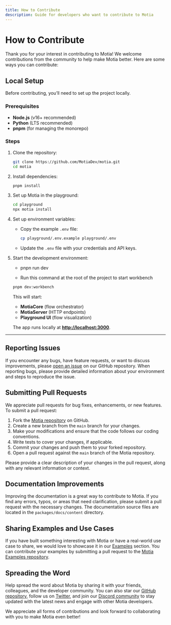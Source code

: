 ```yaml
---
title: How to Contribute
description: Guide for developers who want to contribute to Motia
---
```


# How to Contribute

Thank you for your interest in contributing to Motia! We welcome contributions from the community to help make Motia better. Here are some ways you can contribute:

## Local Setup

Before contributing, you’ll need to set up the project locally.

### Prerequisites

- **Node.js** (v16+ recommended)
- **Python** (LTS recommended)
- **pnpm** (for managing the monorepo)

### Steps

1. Clone the repository:

   ```bash
   git clone https://github.com/MotiaDev/motia.git
   cd motia
   ```

2. Install dependencies:

   ```bash
   pnpm install
   ```

3. Set up Motia in the playground:

   ```bash
   cd playground
   npx motia install
   ```

4. Set up environment variables:

   - Copy the example `.env` file:
     ```bash
     cp playground/.env.example playground/.env
     ```
   - Update the `.env` file with your credentials and API keys.

5. Start the development environment:

   - pnpn run dev

   - Run this command at the root of the project to start workbench

   ```bash
   pnpm dev:workbench
   ```

   This will start:

   - **MotiaCore** (flow orchestrator)
   - **MotiaServer** (HTTP endpoints)
   - **Playground UI** (flow visualization)

   The app runs locally at **[http://localhost:3000](http://localhost:3000)**.

---

## Reporting Issues

If you encounter any bugs, have feature requests, or want to discuss improvements, please [open an issue](https://github.com/MotiaDev/motia/issues) on our GitHub repository. When reporting bugs, please provide detailed information about your environment and steps to reproduce the issue.

## Submitting Pull Requests

We appreciate pull requests for bug fixes, enhancements, or new features. To submit a pull request:

1. Fork the [Motia repository](https://github.com/MotiaDev/motia) on GitHub.
2. Create a new branch from the `main` branch for your changes.
3. Make your modifications and ensure that the code follows our coding conventions.
4. Write tests to cover your changes, if applicable.
5. Commit your changes and push them to your forked repository.
6. Open a pull request against the `main` branch of the Motia repository.

Please provide a clear description of your changes in the pull request, along with any relevant information or context.

## Documentation Improvements

Improving the documentation is a great way to contribute to Motia. If you find any errors, typos, or areas that need clarification, please submit a pull request with the necessary changes. The documentation source files are located in the `packages/docs/content` directory.

## Sharing Examples and Use Cases

If you have built something interesting with Motia or have a real-world use case to share, we would love to showcase it in our [Examples](/docs/examples) section. You can contribute your examples by submitting a pull request to the [Motia Examples repository](https://github.com/MotiaDev/motia-examples).

## Spreading the Word

Help spread the word about Motia by sharing it with your friends, colleagues, and the developer community. You can also star our [GitHub repository](https://github.com/MotiaDev/motia), follow us on [Twitter](https://twitter.com/motiadev), and join our [Discord community](https://discord.gg/nJFfsH5d6v) to stay updated with the latest news and engage with other Motia developers.

We appreciate all forms of contributions and look forward to collaborating with you to make Motia even better!
